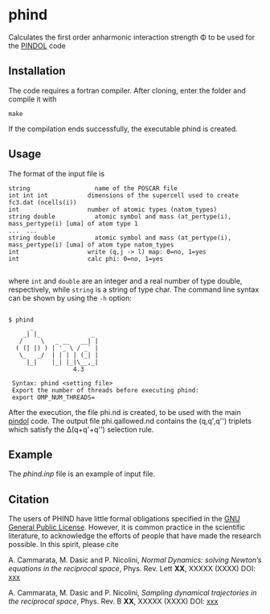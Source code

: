 # phind

Calculates the first order anharmonic interaction strength &Phi; to be used for the [PINDOL](https://github.com/acammarat/pindol/tree/main/pindol) code

## Installation

The code requires a fortran compiler. After cloning, enter the folder and compile it with

`make`

If the compilation ends successfully, the executable phind is created.

## Usage

The format of the input file is


```
string                  name of the POSCAR file
int int int           dimensions of the supercell used to create fc3.dat (ncells(i))
int                   number of atomic types (natom_types)
string double           atomic symbol and mass (at_pertype(i), mass_pertype(i) [uma] of atom type 1
...  ...
string double           atomic symbol and mass (at_pertype(i), mass_pertype(i) [uma] of atom type natom_types
int                   write (q,j -> l) map: 0=no, 1=yes
int                   calc phi: 0=no, 1=yes


```

where `int` and `double` are an integer and a real number of type double, respectively, while `string` is a string of type char. The command line syntax can be shown by using the `-h` option:

```

$ phind
      _                   
    _| |_              _  
   /     \   _ __   __| | 
  ( (| |) ) | '_ \ / _` | 
   \_   _/  | | | | (_| | 
     |_|    |_| |_|\__,_|  
                  4.3

 Syntax: phind <setting file>
 Export the number of threads before executing phind:
 export OMP_NUM_THREADS=

```

After the execution, the file phi.nd is created, to be used with the main [pindol](https://github.com/acammarat/pindol/tree/main/pindol) code. The output file phi.qallowed.nd contains the (q,q',q'') triplets which satisfy the &Delta;(q+q'+q'') selection rule.


## Example

The *phind.inp* file is an example of input file. 

## Citation

The users of PHIND have little formal obligations specified in the [GNU General Public License](http://www.gnu.org/copyleft/gpl.txt).
However, it is common practice in the scientific literature, to acknowledge the efforts of people that have made the research possible.
In this spirit, please cite

A. Cammarata, M. Dasic and P. Nicolini, *Normal Dynamics: solving Newton’s equations in the reciprocal space*, Phys. Rev. Lett **XX**, XXXXX (XXXX) DOI: [xxx](https://doi.org/10.1103/xxx)

A. Cammarata, M. Dasic and P. Nicolini, *Sampling dynamical trajectories in the reciprocal space*, Phys. Rev. B **XX**, XXXXX (XXXX) DOI: [xxx](https://doi.org/10.1103/xxx)
